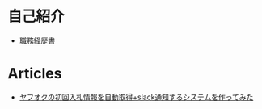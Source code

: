 # 自己紹介

- [職務経歴書](./curriculum-vitae.md)

# Articles

- [ヤフオクの初回入札情報を自動取得+slack通知するシステムを作ってみた](./articles/raspi.md)
